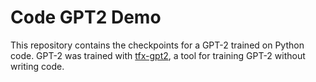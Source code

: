 # Code GPT2 Demo

This repository contains the checkpoints for a GPT-2 trained on Python code. GPT-2 was trained with [tfx-gpt2](https://github.com/steven-mi/tfx-gpt2), a tool for training GPT-2 without writing code.
